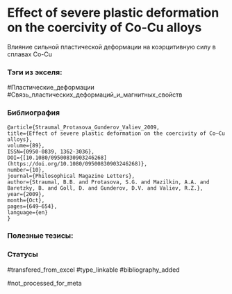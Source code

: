# Effect of severe plastic deformation on the coercivity of Co-Cu alloys

Влияние сильной пластической деформации на коэрцитивную силу в сплавах Co-Cu

### Тэги из экселя:
#Пластические_деформации
#Связь_пластических_деформаций_и_магнитных_свойств 

### Библиография
```
@article{Straumal_Protasova_Gunderov_Valiev_2009,
title={Effect of severe plastic deformation on the coercivity of Co–Cu alloys},
volume={89},
ISSN={0950-0839, 1362-3036},
DOI={[10.1080/09500830903246268](https://doi.org/10.1080/09500830903246268)},
number={10},
journal={Philosophical Magazine Letters},
author={Straumal, B.B. and Protasova, S.G. and Mazilkin, A.A. and Baretzky, B. and Goll, D. and Gunderov, D.V. and Valiev, R.Z.},
year={2009},
month={Oct},
pages={649–654},
language={en}
}
```

### Полезные тезисы:

### Статусы
#transfered_from_excel 
#type_linkable 
#bibliography_added

#not_processed_for_meta
